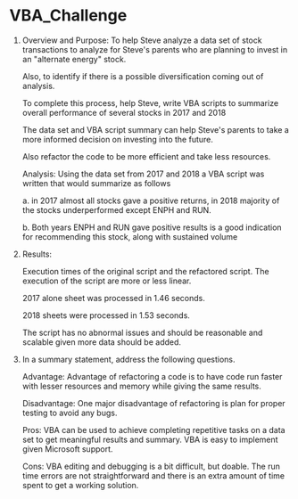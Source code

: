 # VBA_Challenge
1.	Overview and Purpose: 
	To help Steve analyze a data set of stock transactions to analyze for Steve's parents who are planning to invest in an "alternate energy" stock. 
	
	Also, to identify if there is a possible diversification coming out of analysis.
	
	To complete this process, help Steve, write VBA scripts to summarize overall performance of several stocks in 2017 and 2018
	
	The data set and VBA script summary can help Steve's parents to take a more informed decision on investing into the future.
	
	Also refactor the code to be more efficient and take less resources.

	Analysis: Using the data set from 2017 and 2018 a VBA script was written that would summarize as follows
	
	a. in 2017 almost all stocks gave a positive returns, in 2018 majority of the stocks underperformed except ENPH and RUN.
	
	b. Both years ENPH and RUN gave positive results is a good indication for recommending this stock, along with sustained volume
	
2.	Results: 

	Execution times of the original script and the refactored script. The execution of the script are more or less linear. 

	2017 alone sheet was processed in 1.46 seconds. 

	2018 sheets were processed in 1.53 seconds.

	The script has no abnormal issues and should be reasonable and scalable given more data should be added.
3.	In a summary statement, address the following questions. 

	Advantage: Advantage of refactoring a code is to have code run faster with lesser resources and memory while giving the same results.

	Disadvantage: One major disadvantage of refactoring is plan for proper testing to avoid any bugs.

	Pros: VBA can be used to achieve completing repetitive tasks on a data set to get meaningful results and summary. 
	VBA is easy to implement given Microsoft support. 

	Cons: VBA editing and debugging is a bit difficult, but doable. 
	The run time errors are not straightforward and there is an extra amount of time spent to get a working solution.
